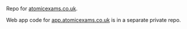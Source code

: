 Repo for [atomicexams.co.uk](https://www.atomicexams.co.uk).

Web app code for [app.atomicexams.co.uk](https://app.atomicexams.co.uk) is in a separate private repo.